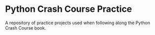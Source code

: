 # Python Crash Course Practice
A repository of practice projects used when following along the Python Crash Course book.
